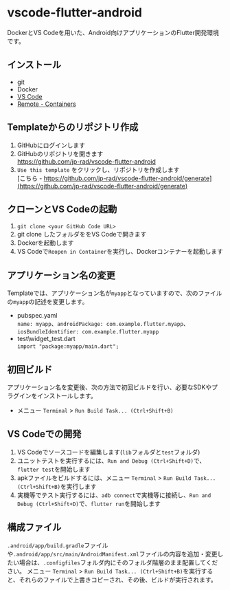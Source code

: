# vscode-flutter-android

DockerとVS Codeを用いた、Android向けアプリケーションのFlutter開発環境です。

## インストール

- git
- Docker
- [VS Code](https://code.visualstudio.com/download)
- [Remote - Containers](https://marketplace.visualstudio.com/items?itemName=ms-vscode-remote.remote-containers)

## Templateからのリポジトリ作成

1. GitHubにログインします
1. GitHubのリポジトリを開きます  
https://github.com/jp-rad/vscode-flutter-android
1. `Use this template` をクリックし、リポジトリを作成します  
[こちら - https://github.com/jp-rad/vscode-flutter-android/generate](https://github.com/jp-rad/vscode-flutter-android/generate)

## クローンとVS Codeの起動

1. `git clone <your GitHub Code URL>`
1. git clone したフォルダををVS Codeで開きます
1. Dockerを起動します
1. VS Codeで`Reopen in Container`を実行し、Dockerコンテナーを起動します

## アプリケーション名の変更

Templateでは、アプリケーション名が`myapp`となっていますので、次のファイルの`myapp`の記述を変更します。

- pubspec.yaml  
`name: myapp`、`androidPackage: com.example.flutter.myapp`、`iosBundleIdentifier: com.example.flutter.myapp`
- test\widget_test.dart  
`import "package:myapp/main.dart";`

## 初回ビルド

アプリケーション名を変更後、次の方法で初回ビルドを行い、必要なSDKやプラグインをインストールします。

- メニュー `Terminal` > `Run Build Task... (Ctrl+Shift+B)`

## VS Codeでの開発

1. VS Codeでソースコードを編集します(`lib`フォルダと`test`フォルダ)
1. ユニットテストを実行するには、`Run and Debug (Ctrl+Shift+D)`で、`flutter test`を開始します
1. apkファイルをビルドするには、メニュー `Terminal` > `Run Build Task... (Ctrl+Shift+B)`を実行します
1. 実機等でテスト実行するには、`adb connect`で実機等に接続し、`Run and Debug (Ctrl+Shift+D)`で、`flutter run`を開始します


## 構成ファイル

`.android/app/build.gradle`ファイルや`.android/app/src/main/AndroidManifest.xml`ファイルの内容を追加・変更したい場合は、`.configfiles`フォルダ内にそのフォルダ階層のまま配置してください。
メニュー `Terminal` > `Run Build Task... (Ctrl+Shift+B)`を実行すると、それらのファイルで上書きコピーされ、その後、ビルドが実行されます。
